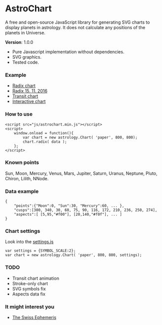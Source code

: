 # AstroChart
A free and open-source JavaScript library for generating SVG charts to display planets in astrology. It does not calculate any positions of the planets in Universe.

**Version**: 1.0.0

- Pure Javascript implementation without dependencies.
- SVG graphics.
- Tested code.

### Example
- [Radix chart](http://htmlpreview.github.io/?https://github.com/Kibo/AstroChart/blob/master/project/examples/radix/radix.html)
- [Radix 15. 11. 2016](http://htmlpreview.github.io/?https://github.com/Kibo/AstroChart/blob/master/project/examples/radix/radix_2016_11_15.html)
- [Transit chart](http://htmlpreview.github.io/?https://github.com/Kibo/AstroChart/blob/master/project/examples/transit/transit.html)
- [Interactive chart](http://htmlpreview.github.io/?https://github.com/Kibo/AstroChart/blob/master/project/examples/transit/interactive.html)

### How to use
```
<script src="js/astrochart.min.js"></script>
<script>
	window.onload = function(){	
		var chart = new astrology.Chart( 'paper', 800, 800);
		chart.radix( data );					
	};			
</script>
```
### Known points
Sun, Moon, Mercury, Venus, Mars, Jupiter, Saturn, Uranus, Neptune, Pluto, Chiron, Lilith, NNode.

### Data example
``` 
{
	"points":{"Moon":0, "Sun":30, "Mercury":60, ... },
	"cusps":[300, 340, 30, 60, 75, 90, 116, 172, 210, 236, 250, 274],
	"aspects":[ [5,95,"#f00"], [20,140,"#f0f"], ... ]
}
```

### Chart settings
Look into the [settings.js](https://github.com/Kibo/AstroChart/blob/master/project/src/settings.js)
```
var settings = {SYMBOL_SCALE:2};
var chart = new astrology.Chart( 'paper', 800, 800, settings);
```

### TODO
- Transit chart animation
- Stroke-only chart
- SVG symbols fix
- Aspects data fix 

### It might interest you
- [The Swiss Ephemeris](http://www.astro.com/swisseph/swephinfo_e.htm)